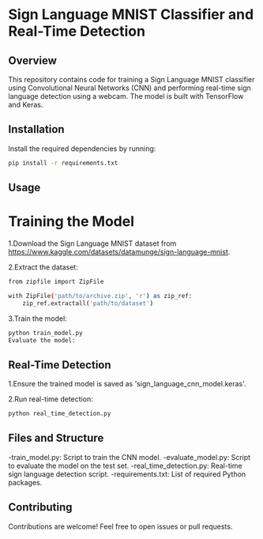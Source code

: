 # Sign Language MNIST Classifier and Real-Time Detection

## Overview

This repository contains code for training a Sign Language MNIST classifier using Convolutional Neural Networks (CNN) and performing real-time sign language detection using a webcam. The model is built with TensorFlow and Keras.

## Installation

Install the required dependencies by running:

```bash
pip install -r requirements.txt
```
## Usage
# Training the Model
1.Download the Sign Language MNIST dataset from https://www.kaggle.com/datasets/datamunge/sign-language-mnist.

2.Extract the dataset:

```bash
from zipfile import ZipFile

with ZipFile('path/to/archive.zip', 'r') as zip_ref:
    zip_ref.extractall('path/to/dataset')
```

3.Train the model:

```bash
python train_model.py
Evaluate the model:
```

## Real-Time Detection

1.Ensure the trained model is saved as 'sign_language_cnn_model.keras'.

2.Run real-time detection:

```bash
python real_time_detection.py
```

## Files and Structure
-train_model.py: Script to train the CNN model.
-evaluate_model.py: Script to evaluate the model on the test set.
-real_time_detection.py: Real-time sign language detection script.
-requirements.txt: List of required Python packages.

## Contributing
Contributions are welcome! Feel free to open issues or pull requests.
